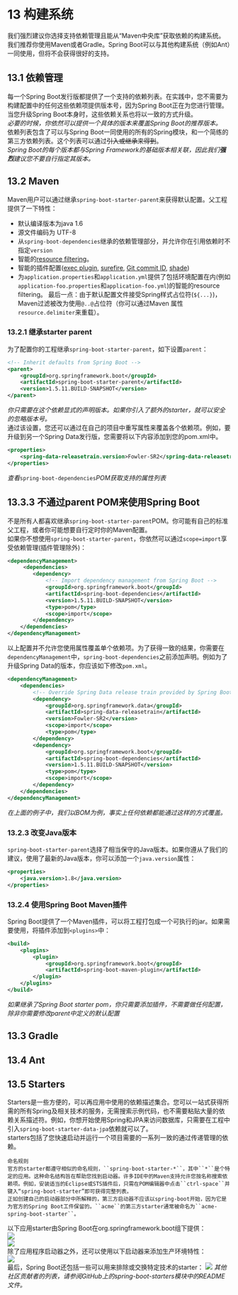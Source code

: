 # 13 构建系统

我们强烈建议你选择支持依赖管理且能从“Maven中央库”获取依赖的构建系统。我们推荐你使用Maven或者Gradle。Spring Boot可以与其他构建系统（例如Ant）一同使用，但将不会获得很好的支持。

## 13.1 依赖管理

每一个Spring Boot发行版都提供了一个支持的依赖列表。在实践中，您不需要为构建配置中的任何这些依赖项提供版本号，因为Spring Boot正在为您进行管理。 当您升级Spring Boot本身时，这些依赖关系也将以一致的方式升级。  
_必要的时候，你依然可以提供一个具体的版本来覆盖Spring Boot的推荐版本。_  
依赖列表包含了可以与Spring Boot一同使用的所有的Spring模块，和一个简练的第三方依赖列表。这个列表可以通过~~引入或继承来得到~~。  
_Spring Boot的每个版本都与Spring Framework的基础版本相关联，因此我们**强烈**建议您不要自行指定其版本。_

## 13.2 Maven

Maven用户可以通过继承`spring-boot-starter-parent`来获得默认配置。父工程提供了一下特性：

* 默认编译版本为java 1.6
* 源文件编码为 UTF-8
* 从`spring-boot-dependencies`继承的依赖管理部分，并允许你在引用依赖时不指定`version`
* 智能的[resource filtering](https://maven.apache.org/plugins/maven-resources-plugin/examples/filter.html)。
* 智能的插件配置\([exec plugin](http://www.mojohaus.org/exec-maven-plugin/), [surefire](https://maven.apache.org/surefire/maven-surefire-plugin/), [Git commit ID](https://github.com/ktoso/maven-git-commit-id-plugin), [shade](https://maven.apache.org/plugins/maven-shade-plugin/)\)
* 为`application.properties`和`application.yml`提供了包括环境配置在内\(例如`application-foo.properties`和`application-foo.yml`\)的智能的resource filtering。
  最后一点：由于默认配置文件接受Spring样式占位符\(`${...}`\)，Maven过滤被改为使用`@..@`占位符（你可以通过Maven 属性`resource.delimiter`来重载）。

### 13.2.1 继承starter parent

为了配置你的工程继承`spring-boot-starter-parent`，如下设置`parent`：

```xml
<!-- Inherit defaults from Spring Boot -->
<parent>
    <groupId>org.springframework.boot</groupId>
    <artifactId>spring-boot-starter-parent</artifactId>
    <version>1.5.11.BUILD-SNAPSHOT</version>
</parent>
```

_你只需要在这个依赖显式的声明版本。如果你引入了额外的starter，就可以安全的忽略版本号。_  
通过该设置，您还可以通过在自己的项目中重写属性来覆盖各个依赖项。例如，要升级到另一个Spring Data发行版，您需要将以下内容添加到您的pom.xml中。

```xml
<properties>
    <spring-data-releasetrain.version>Fowler-SR2</spring-data-releasetrain.version>
</properties>
```

_查看_`spring-boot-dependencies`_POM获取支持的属性列表_

## 13.3.3 不通过parent POM来使用Spring Boot

不是所有人都喜欢继承`spring-boot-starter-parent`POM。你可能有自己的标准父工程，或者你可能想要自行定时你的Maven配置。  
如果你不想使用`spring-boot-starter-parent`，你依然可以通过`scope=import`享受依赖管理\(插件管理除外\)：

```xml
<dependencyManagement>
     <dependencies>
        <dependency>
            <!-- Import dependency management from Spring Boot -->
            <groupId>org.springframework.boot</groupId>
            <artifactId>spring-boot-dependencies</artifactId>
            <version>1.5.11.BUILD-SNAPSHOT</version>
            <type>pom</type>
            <scope>import</scope>
        </dependency>
    </dependencies>
</dependencyManagement>
```

以上配置并不允许您使用属性覆盖单个依赖项。为了获得一致的结果，你需要在`dependencyManagement`中，`spring-boot-dependencies`之前添加声明。例如为了升级Spring Data的版本，你应该如下修改`pom.xml`。

```xml
<dependencyManagement>
    <dependencies>
        <!-- Override Spring Data release train provided by Spring Boot -->
        <dependency>
            <groupId>org.springframework.data</groupId>
            <artifactId>spring-data-releasetrain</artifactId>
            <version>Fowler-SR2</version>
            <scope>import</scope>
            <type>pom</type>
        </dependency>
        <dependency>
            <groupId>org.springframework.boot</groupId>
            <artifactId>spring-boot-dependencies</artifactId>
            <version>1.5.11.BUILD-SNAPSHOT</version>
            <type>pom</type>
            <scope>import</scope>
        </dependency>
    </dependencies>
</dependencyManagement>
```

_在上面的例子中，我们以BOM为例，事实上任何依赖都能通过这样的方式覆盖。_

### 13.2.3 改变Java版本

`spring-boot-starter-parent`选择了相当保守的Java版本。如果你遵从了我们的建议，使用了最新的Java版本，你可以添加一个`java.version`属性：

```xml
<properties>
    <java.version>1.8</java.version>
</properties>
```

### 13.2.4 使用Spring Boot Maven插件

Spring Boot提供了一个Maven插件，可以将工程打包成一个可执行的jar。如果需要使用，将插件添加到`<plugins>`中：

```xml
<build>
    <plugins>
        <plugin>
            <groupId>org.springframework.boot</groupId>
            <artifactId>spring-boot-maven-plugin</artifactId>
        </plugin>
    </plugins>
</build>
```

_如果继承了Spring Boot starter pom，你只需要添加插件，不需要做任何配置，除非你需要修改parent中定义的默认配置_

## 13.3 Gradle

## 13.4 Ant

## 13.5 Starters

Starters是一些方便的，可以再应用中使用的依赖描述集合。您可以一站式获得所需的所有Spring及相关技术的服务，无需搜索示例代码，也不需要粘贴大量的依赖关系描述符。例如，你想开始使用Spring和JPA来访问数据库，只需要在工程中引入`spring-boot-starter-data-jpa`依赖就可以了。  
starters包括了您快速启动并运行一个项目需要的一系列一致的通过传递管理的依赖。

    命名规则
    官方的starter都遵守相似的命名规则，``spring-boot-starter-*``，其中``*``是个特定的应用。这种命名结构旨在帮助您找到启动器。许多IDE中的Maven支持允许您按名称搜索依赖项。例如，安装适当的Eclipse或STS插件后，只需在POM编辑器中点击``ctrl-space``并键入“spring-boot-starter”即可获得完整列表。
    正如创建自己的启动器部分中所解释的，第三方启动器不应该以spring-boot开始，因为它是为官方的Spring Boot工件保留的。``acme``的第三方starter通常被命名为``acme-spring-boot-starter``。

以下应用starter由Spring Boot在org.springframework.boot组下提供：  
![](/assets/table13.1.png)  
![](/assets/table13.1-2.png)  
除了应用程序启动器之外，还可以使用以下启动器来添加生产环境特性：  
![](/assets/table13.2.png)  
最后，Spring Boot还包括一些可以用来排除或交换特定技术的starter：
![](/assets/table13.3.png)
_其他社区贡献者的列表，请参阅GitHub上的spring-boot-starters模块中的README文件。_
